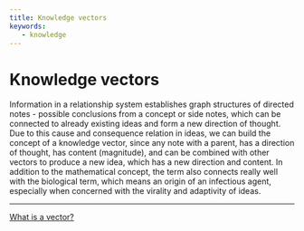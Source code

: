 ```yaml
---
title: Knowledge vectors
keywords: 
   - knowledge
---
```


# Knowledge vectors

Information in a relationship system establishes graph structures of directed notes - possible conclusions from a concept or side notes, which can be connected to already existing ideas and form a new direction of thought. Due to this cause and consequence relation in ideas, we can build the concept of a knowledge vector, since any note with a parent, has a direction of thought, has content (magnitude), and can be combined with other vectors to produce a new idea, which has a new direction and content. In addition to the mathematical concept, the term also connects really well with the biological term, which means an origin of an infectious agent, especially when concerned with the virality and adaptivity of ideas.

----

[What is a vector?](https://www.ncbi.nlm.nih.gov/pmc/articles/PMC5352812/)

